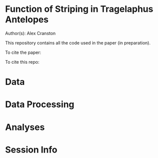 # Function of Striping in Tragelaphus Antelopes

Author(s): Alex Cranston

This repository contains all the code used in the paper (in preparation).

To cite the paper:

To cite this repo:

# Data 

# Data Processing 

# Analyses

# Session Info
